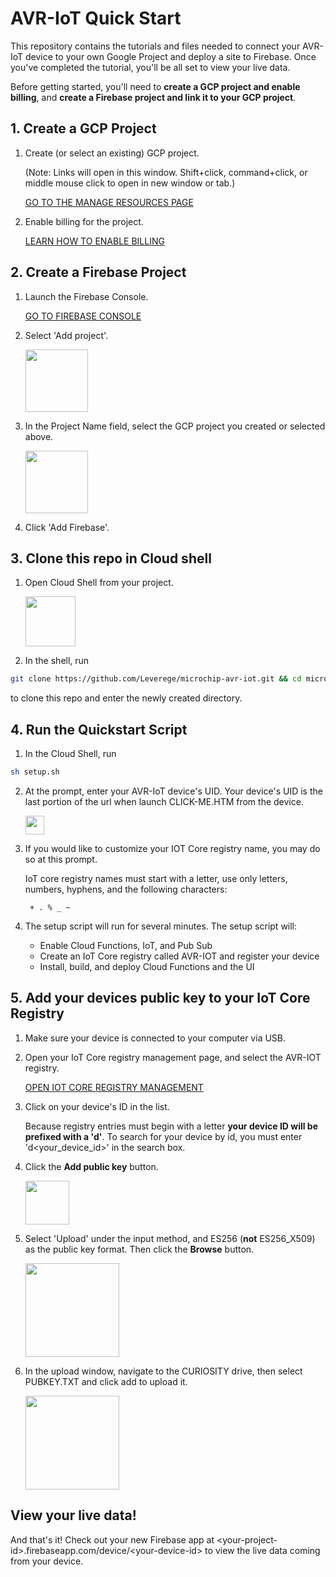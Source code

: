 # AVR-IoT Quick Start

This repository contains the tutorials and files needed to connect your AVR-IoT device to your own Google Project and deploy a site to Firebase. Once you've completed the tutorial, you'll be all set to view your live data.

Before getting started, you'll need to **create a GCP project and enable billing**, and **create a Firebase project and link it to your GCP project**.

## 1. Create a GCP Project

1. Create (or select an existing) GCP project.

    (Note: Links will open in this window. Shift+click, command+click, or middle mouse click to open in new window or tab.)

    <a href="https://console.cloud.google.com/cloud-resource-manager" target="_blank">GO TO THE MANAGE RESOURCES PAGE</a>

2. Enable billing for the project.

    <a href="https://cloud.google.com/billing/docs/how-to/modify-project" target="_blank">LEARN HOW TO ENABLE BILLING</a>

## 2. Create a Firebase Project

1. Launch the Firebase Console.

    <a href="https://console.firebase.google.com/u/0/" target="_blank">GO TO FIREBASE CONSOLE</a>

2. Select 'Add project'.

    <img src="https://storage.googleapis.com/avr-iot-media/fb-add.png" height="100">

3. In the Project Name field, select the GCP project you created or selected above.

    <img src="https://storage.googleapis.com/avr-iot-media/fb-connect.png" height="100">

4. Click 'Add Firebase'.

## 3. Clone this repo in Cloud shell

1. Open Cloud Shell from your project.

    <img src="https://storage.googleapis.com/avr-iot-media/cloudshell.png" height="80">

2. In the shell, run 

```bash
git clone https://github.com/Leverege/microchip-avr-iot.git && cd microchip-avr-iot
```

   to clone this repo and enter the newly created directory.

## 4. Run the Quickstart Script

1. In the Cloud Shell, run 

```bash
sh setup.sh
```

2. At the prompt, enter your AVR-IoT device's UID. Your device's UID is the last portion of the url when launch CLICK-ME.HTM from the device. 

    <img src="https://storage.googleapis.com/avr-iot-media/device_uid.png" height="30">

3. If you would like to customize your IOT Core registry name, you may do so at this prompt.

    IoT core registry names must start with a letter, use only letters, numbers, hyphens, and the following characters:

        + . % _ ~

4. The setup script will run for several minutes.
    The setup script will:
    * Enable Cloud Functions, IoT, and Pub Sub
    * Create an IoT Core registry called AVR-IOT and register your device
    * Install, build, and deploy Cloud Functions and the UI

## 5. Add your devices public key to your IoT Core Registry

1. Make sure your device is connected to your computer via USB.

2. Open your IoT Core registry management page, and select the AVR-IOT registry.

    <a href="https://console.cloud.google.com/iot/registries" target="_blank">OPEN IOT CORE REGISTRY MANAGEMENT</a>

3. Click on your device's ID in the list.

    Because registry entries must begin with a letter **your device ID will be prefixed with a 'd'**. To search for your device by id, you must enter 'd<your_device_id>' in the search box.

4. Click the **Add public key** button.

    <img src="https://storage.googleapis.com/avr-iot-media/iotcore-addpub.png" height="70">

5. Select 'Upload' under the input method, and ES256 (**not** ES256_X509) as the public key format. Then click the **Browse** button.

    <img src="https://storage.googleapis.com/avr-iot-media/iotcore-addauthkey.png" height="150">

6. In the upload window, navigate to the CURIOSITY drive, then select PUBKEY.TXT and click add to upload it. 
    
    <img src="https://storage.googleapis.com/avr-iot-media/iotcore-click-add.png" height="150">

## View your live data!

And that's it! Check out your new Firebase app at \<your-project-id\>.firebaseapp.com/device/\<your-device-id\> to view the live data coming from your device. 

